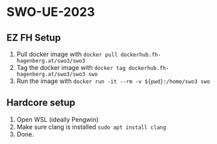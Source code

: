 # SWO-UE-2023

## EZ FH Setup

1. Pull docker image with ``docker pull dockerhub.fh-hagenberg.at/swo3/swo3``
2. Tag the docker image with ``docker tag dockerhub.fh-hagenberg.at/swo3/swo3 swo``
3. Run the image with ``docker run -it --rm -v ${pwd}:/home/swo3 swo``

## Hardcore setup

1. Open WSL (ideally Pengwin)
2. Make sure clang is installed ``sudo apt install clang``
3. Done.
